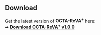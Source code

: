 ## Download
Get the latest version of **OCTA-ReVA<sup>+</sup>** here:  
➡ [**Download OCTA-ReVA<sup>+</sup> v1.0.0**](https://github.com/masrurarefinsadhin/OCTA-AV/releases/tag/v1.0.0)
